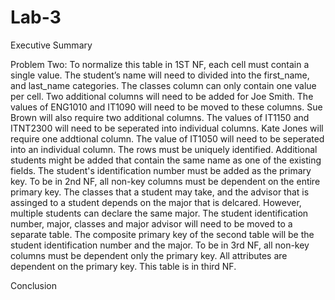 # Lab-3
Executive Summary

Problem Two:
To normalize this table in 1ST NF, each cell must contain a single value.  The student’s name will need to divided into the first_name, and last_name categories. The classes column can only contain one value per cell. Two additional columns will need to be added for Joe Smith. The values of ENG1010 and IT1090 will need to be moved to these columns. Sue Brown will also require two additional columns. The values of IT1150 and ITNT2300 will need to be seperated into individual columns. Kate Jones will require one addtional column. The value of IT1050 will need to be seperated into an individual column. The rows must be uniquely identified. Additional students might be added that contain the same name as one of the existing fields. The student's identification number must be added as the primary key.
To be in 2nd NF, all non-key columns must be dependent on the entire primary key. The classes that a student may take, and the advisor that is assinged to a student depends on the major that is delcared. However, multiple students can declare the same major. The student identification number, major, classes and major advisor will need to be moved to a separate table. The composite primary key of the second table will be the student identification number and the major.
To be in 3rd NF, all non-key columns must be dependent only the primary key. All attributes are dependent on the primary key. This table is in third NF.

Conclusion

